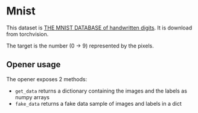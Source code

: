 # Mnist

This dataset is [THE MNIST DATABASE of handwritten digits](http://yann.lecun.com/exdb/mnist/). It is download from torchvision.

The target is the number (0 -> 9) represented by the pixels.


## Opener usage

The opener exposes 2 methods:

- `get_data` returns a dictionary containing the images and the labels as numpy arrays
- `fake_data` returns a fake data sample of images and labels in a dict
